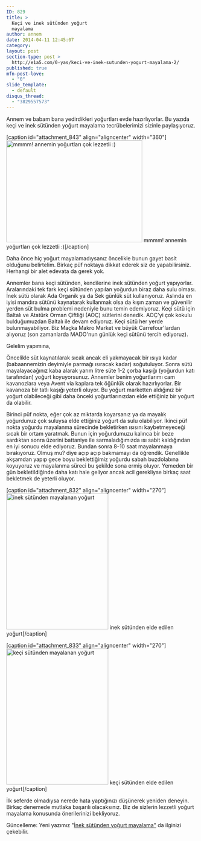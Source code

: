 ```yaml
---
ID: 829
title: >
  Keçi ve inek sütünden yoğurt
  mayalama
author: annem
date: 2014-04-11 12:45:07
category:
layout: post
section-type: post >
  http://e1a5.com/0-yas/keci-ve-inek-sutunden-yogurt-mayalama-2/
published: true
mfn-post-love:
  - "0"
slide_template:
  - default
disqus_thread:
  - "3829557573"
---
```

Annem ve babam bana yedirdikleri yoğurtları evde hazırlıyorlar. Bu yazıda keçi ve inek sütünden yoğurt mayalama tecrübelerimizi sizinle paylaşıyoruz.

[caption id="attachment_843" align="aligncenter" width="360"]<a href="http://e1a5.com/wp-content/uploads/2014/04/yogurt_yedim.jpg"><img class="wp-image-843 size-medium" src="http://e1a5.com/wp-content/uploads/2014/04/yogurt_yedim-360x270.jpg" alt="mmmm! annemin yoğurtları çok lezzetli :)" width="360" height="270" /></a> mmmm! annemin yoğurtları çok lezzetli :)[/caption]

Daha önce hiç yoğurt mayalamadıysanız öncelikle bunun gayet basit olduğunu belirtelim. Birkaç püf noktaya dikkat ederek siz de yapabilirsiniz. Herhangi bir alet edevata da gerek yok.

Annemler bana keçi sütünden, kendilerine inek sütünden yoğurt yapıyorlar. Aralarındaki tek fark keçi sütünden yapılan yoğurdun biraz daha sulu olması. İnek sütü olarak Ada Organik ya da Sek günlük süt kullanıyoruz. Aslında en iyisi mandıra sütünü kaynatarak kullanmak olsa da kışın zaman ve güvenilir yerden süt bulma problemi nedeniyle bunu temin edemiyoruz. Keçi sütü için Baltalı ve Atatürk Orman Çiftliği (AOÇ) sütlerini denedik. AOÇ'yi çok kokulu bulduğumuzdan Baltalı ile devam ediyoruz. Keçi sütü her yerde bulunmayabiliyor. Biz Maçka Makro Market ve büyük Carrefour'lardan alıyoruz (son zamanlarda MADO'nun günlük keçi sütünü tercih ediyoruz).

Gelelim yapımına,

Öncelikle süt kaynatılarak sıcak ancak eli yakmayacak bir ısıya kadar (babaannemizin deyimiyle parmağı ısıracak kadar) soğutuluyor. Sonra sütü mayalayacağınız kaba alarak yarım litre süte 1-2 çorba kaşığı (yoğurdun katı tarafından) yoğurt koyuyorsunuz. Annemler benim yoğurtlarımı cam kavanozlara veya Avent via kaplara tek öğünlük olarak hazırlıyorlar. Bir kavanoza bir tatlı kaşığı yeterli oluyor. Bu yoğurt marketten aldığınız bir yoğurt olabileceği gibi daha önceki yoğurtlarınızdan elde ettiğiniz bir yoğurt da olabilir.

Birinci püf nokta, eğer çok az miktarda koyarsanız ya da mayalık yoğurdunuz çok suluysa elde ettiğiniz yoğurt da sulu olabiliyor. İkinci püf nokta yoğurdu mayalanma sürecinde bekletirken ısısını kaybetmeyeceği sıcak bir ortam yaratmak. Bunun için yoğurdumuzu kalınca bir beze sardıktan sonra üzerini battaniye ile sarmaladığımızda ısı sabit kaldığından en iyi sonucu elde ediyoruz. Bundan sonra 8-10 saat mayalanmaya bırakıyoruz. Olmuş mu? diye açıp açıp bakmamayı da öğrendik. Genellikle akşamdan yapıp gece boyu beklettiğimiz yoğurdu sabah buzdolabına koyuyoruz ve mayalanma süreci bu şekilde sona ermiş oluyor. Yemeden bir gün bekletildiğinde daha katı hale geliyor ancak acil gerekliyse birkaç saat bekletmek de yeterli oluyor.

[caption id="attachment_832" align="aligncenter" width="270"]<a href="http://e1a5.com/wp-content/uploads/2014/04/inek-sutunden-yogurt.htm.jpg"><img class="wp-image-832 size-medium" src="http://e1a5.com/wp-content/uploads/2014/04/inek-sutunden-yogurt.htm-270x360.jpg" alt="inek sütünden mayalanan yoğurt" width="270" height="360" /></a> inek sütünden elde edilen yoğurt[/caption]

[caption id="attachment_833" align="aligncenter" width="270"]<a href="http://e1a5.com/wp-content/uploads/2014/04/keci.jpg"><img class="wp-image-833 size-medium" src="http://e1a5.com/wp-content/uploads/2014/04/keci-270x360.jpg" alt="keçi sütünden mayalanan yoğurt" width="270" height="360" /></a> keçi sütünden elde edilen yoğurt[/caption]

<div style="clear: left;"></div>
İlk seferde olmadıysa nerede hata yaptığınızı düşünerek yeniden deneyin. Birkaç denemede mutlaka başarılı olacaksınız. Biz de sizlerin lezzetli yoğurt mayalama konusunda önerilerinizi bekliyoruz.

Güncelleme: Yeni yazımız "<a title="İnek sütünden yoğurt mayalama" href="http://e1a5.com/yazilar/inek-sutunden-yogurt-mayalama/" target="_blank">İnek sütünden yoğurt mayalama"</a> da ilginizi çekebilir.
